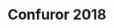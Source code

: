 ---
# You don't need to edit this file, it's empty on purpose.
# Edit theme's home layout instead if you wanna make some changes
# See: https://jekyllrb.com/docs/themes/#overriding-theme-defaults
layout: home
id: home
title: Confuror 2018
lang: es
banner_src: /images/banners/nueva_sede_banner_esp.png
banner_alt: Nueva sede Confuror 2019
---